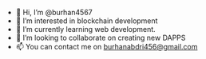 - 👋 Hi, I’m @burhan4567
- 👀 I’m interested in blockchain development 
- 🌱 I’m currently learning web development.
- 💞️ I’m looking to collaborate on creating new DAPPS
- 📫 You can contact me on burhanabdri456@gmail.com

<!---
burhan4567/burhan4567 is a ✨ special ✨ repository because its `README.md` (this file) appears on your GitHub profile.
You can click the Preview link to take a look at your changes.
--->
